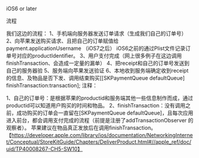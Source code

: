 iOS6 or later

流程

我们这边的流程：
1、手机端向服务器发送订单请求（生成我们自己的订单号）
2、向苹果发送购买请求、且把自己的订单赋值给payment.applicationUsername （iOS7之后）
iOS6之前的通过Plist文件记录订单号对应的productIdentifier。
3、用户支付完成（网上很多例子在这边调用finishTransaction、会造成一定量的漏单）
4、把receipt和自己的订单号发送到自己的服务器验
5、服务端向苹果发送验证
6、本地收到服务端确定收到receipt的信息、及物品是否下发、调用结束购买[[SKPaymentQueue defaultQueue] finishTransaction:transaction];
注释：

1、自己的订单号：是根据苹果的productid和服务端其他一些信息制作而成，通过productid可以知道用户购买的时间和物品。 2、finishTransaction：没有调用之前，成功购买的订单会一直留在[SKPaymentQueue defaultQueue]，且每次应用进入前台，都会调用支付完成的流程（前提是注册了addTransactionObserver 的观察者）。 苹果建议在物品真正发放后在调用finishTransaction。 【https://developer.apple.com/library/ios/documentation/NetworkingInternet/Conceptual/StoreKitGuide/Chapters/DeliverProduct.html#//apple_ref/doc/uid/TP40008267-CH5-SW10】